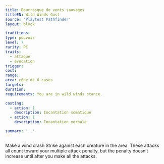 ```yaml
---
title: Bourrasque de vents sauvages
titleEN: Wild Winds Gust
source: 'Playtest Pathfinder'
layout: block

traditions:
type: pouvoir
level: 7
rarity: PC
traits:
  - attaque
  - évocation
trigger: 
cost: 
range: 
area: cône de 6 cases
targets: 
duration: 
requirements: You are in wild winds stance.

casting:
  - action: 1
    description: Incantation somatique
  - action: 1
    description: Incantation verbale

summary: '..'
---
```

Make a wind crash Strike against each creature in the area. These attacks all count toward your multiple attack penalty, but the penalty doesn’t increase until after you make all the attacks.